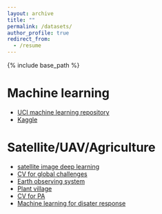 ```yaml
---
layout: archive
title: ""
permalink: /datasets/
author_profile: true
redirect_from:
  - /resume
---
```


{% include base_path %}

Machine learning
====
* [UCI machine learning repository](https://archive.ics.uci.edu/ml/index.php)
* [Kaggle](https://www.kaggle.com/datasets)

Satellite/UAV/Agriculture
=====
* [satellite image deep learning](https://github.com/robmarkcole/satellite-image-deep-learning#datasets)
* [CV for global challenges](https://www.cv4gc.org/cv4a2020/)
* [Earth observing system](https://eos.com/blog/drones-in-agriculture-make-way-for-satellite-monitoring/)
* [Plant village](https://plantvillage.psu.edu/)
* [CV for PA](rsipvision.com/precise-agriculture/)
* [Machine learning for disater response](https://eng.ox.ac.uk/case-studies/a-machine-learning-revolution-in-disaster-response/)


<!---

Publications
======
  <ul>{% for post in site.publications %}
    {% include archive-single-cv.html %}
  {% endfor %}</ul>
  
-->  
